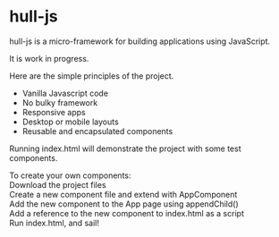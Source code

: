 # hull-js

hull-js is a micro-framework for building applications using JavaScript.

It is work in progress.

Here are the simple principles of the project.

* Vanilla Javascript code
* No bulky framework
* Responsive apps
* Desktop or mobile layouts
* Reusable and encapsulated components

Running index.html will demonstrate the project with some test components.

To create your own components:  
Download the project files  
Create a new component file and extend with AppComponent  
Add the new component to the App page using appendChild()  
Add a reference to the new component to index.html as a script  
Run index.html, and sail!
